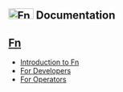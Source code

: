 ## <img src="https://fnproject.io/images/fn-300x125.png" alt="Fn Project Logo" height="21" width="50"> Documentation

## [Fn](fn/README.md)
* [Introduction to Fn](general/introduction.md)
* [For Developers](develop/README.md)
* [For Operators](operate/README.md)
